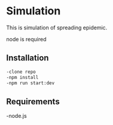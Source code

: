 # Simulation

This is simulation of spreading epidemic.

node is required

## Installation

```bash
-clone repo
-npm install
-npm run start:dev

```

## Requirements

-node.js

